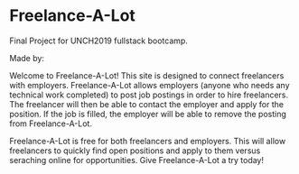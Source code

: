 # Freelance-A-Lot


Final Project for UNCH2019 fullstack bootcamp.

Made by:



Welcome to Freelance-A-Lot! This site is designed to connect freelancers with employers. Freelance-A-Lot allows employers (anyone who needs any technical work completed) to post job postings in order to hire freelancers. The freelancer will then be able to contact the employer and apply for the position. If the job is filled, the employer will be able to remove the posting from Freelance-A-Lot. 

Freelance-A-Lot is free for both freelancers and employers. This will allow freelancers to quickly find open positions and apply to them versus seraching online for opportunities. Give Freelance-A-Lot a try today!
